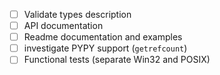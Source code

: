 * [ ] Validate types description
* [ ] API documentation
* [ ] Readme documentation and examples
* [ ] investigate PYPY support (`getrefcount`)
* [ ] Functional tests (separate Win32 and POSIX)
